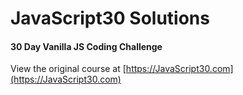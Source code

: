 # JavaScript30 Solutions
#### 30 Day Vanilla JS Coding Challenge

View the original course at [https://JavaScript30.com](https://JavaScript30.com)
